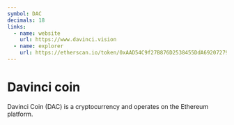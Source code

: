 ```yaml
---
symbol: DAC
decimals: 18
links:
  - name: website
    url: https://www.davinci.vision
  - name: explorer
    url: https://etherscan.io/token/0xAAD54C9f27B876D2538455DdA69207279fF673a5
---
```


# Davinci coin

Davinci Coin (DAC) is a cryptocurrency and operates on the Ethereum platform.
